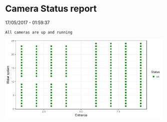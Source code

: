 Camera Status report
================
17/05/2017 - 01:59:37

    All cameras are up and running

![](camreport_files/figure-markdown_github/unnamed-chunk-2-1.png)
